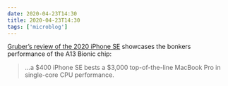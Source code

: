 ```yaml
---
date: 2020-04-23T14:30
title: 2020-04-23T14:30
tags: ['microblog']
---
```


[Gruber’s review of the 2020 iPhone SE](https://daringfireball.net/2020/04/the_2020_iphone_se) showcases the bonkers performance of the A13 Bionic chip:

> ...a $400 iPhone SE bests a $3,000 top-of-the-line MacBook Pro in single-core CPU performance.
